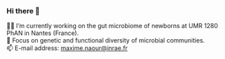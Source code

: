 ### Hi there 👋

👨‍🔬 I’m currently working on the gut microbiome of newborns at UMR 1280 PhAN in Nantes (France).  
🧬 Focus on genetic and functional diversity of microbial communities.  
📫 E-mail address: maxime.naour@inrae.fr

<!--
**MaximeNaour/MaximeNaour** is a ✨ _special_ ✨ repository because its `README.md` (this file) appears on your GitHub profile.

Here are some ideas to get you started:

- 🔭 I’m currently working on ...
- 🌱 I’m currently learning ...
- 👯 I’m looking to collaborate on ...
- 🤔 I’m looking for help with ...
- 💬 Ask me about ...
- 📫 How to reach me: ...
- 😄 Pronouns: ...
- ⚡ Fun fact: ...
-->
